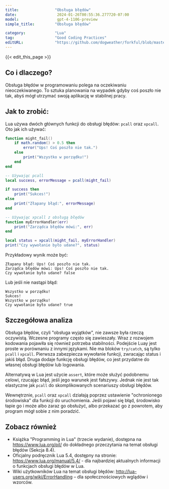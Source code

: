 ```yaml
---
title:                "Obsługa błędów"
date:                  2024-01-26T00:55:36.277720-07:00
model:                 gpt-4-1106-preview
simple_title:         "Obsługa błędów"

category:             "Lua"
tag:                  "Good Coding Practices"
editURL:              "https://github.com/dogweather/forkful/blob/master/content/pl/lua/handling-errors.md"
---
```


{{< edit_this_page >}}

## Co i dlaczego?
Obsługa błędów w programowaniu polega na oczekiwaniu nieoczekiwanego. To sztuka planowania na wypadek gdyby coś poszło nie tak, abyś mógł utrzymać swoją aplikację w stabilnej pracy.

## Jak to zrobić:
Lua używa dwóch głównych funkcji do obsługi błędów: `pcall` oraz `xpcall`. Oto jak ich używać:

```lua
function might_fail()
    if math.random() > 0.5 then
        error("Ups! Coś poszło nie tak.")
    else
        print("Wszystko w porządku!")
    end
end

-- Używając pcall
local success, errorMessage = pcall(might_fail)

if success then
    print("Sukces!")
else
    print("Złapany błąd:", errorMessage)
end

-- Używając xpcall z obsługą błędów
function myErrorHandler(err)
    print("Zarządca błędów mówi:", err)
end

local status = xpcall(might_fail, myErrorHandler)
print("Czy wywołanie było udane?", status)
```

Przykładowy wynik może być:

```
Złapany błąd: Ups! Coś poszło nie tak.
Zarządca błędów mówi: Ups! Coś poszło nie tak.
Czy wywołanie było udane? false
```
Lub jeśli nie nastąpi błąd:
```
Wszystko w porządku!
Sukces!
Wszystko w porządku!
Czy wywołanie było udane? true
```

## Szczegółowa analiza
Obsługa błędów, czyli "obsługa wyjątków", nie zawsze była rzeczą oczywistą. Wczesne programy często się zawieszały. Wraz z rozwojem kodowania pojawiła się również potrzeba stabilności. Podejście Luay jest proste w porównaniu z innymi językami. Nie ma bloków `try/catch`, są tylko `pcall` i `xpcall`. Pierwsza zabezpiecza wywołanie funkcji, zwracając status i jakiś błąd. Druga dodaje funkcję obsługi błędów, co jest przydatne do własnej obsługi błędów lub logowania.

Alternatywą w Lua jest użycie `assert`, które może służyć podobnemu celowi, rzucając błąd, jeśli jego warunek jest fałszywy. Jednak nie jest tak elastyczne jak `pcall` do skomplikowanych scenariuszy obsługi błędów.

Wewnętrznie, `pcall` oraz `xpcall` działają poprzez ustawienie "ochronionego środowiska" dla funkcji do uruchomienia. Jeśli pojawi się błąd, środowisko łapie go i może albo zaraz go obsłużyć, albo przekazać go z powrotem, aby program mógł sobie z nim poradzić.

## Zobacz również
- Książka "Programming in Lua" (trzecie wydanie), dostępna na https://www.lua.org/pil/ do dokładnego przeczytania na temat obsługi błędów (Sekcja 8.4).
- Oficjalny podręcznik Lua 5.4, dostępny na stronie: https://www.lua.org/manual/5.4/ - dla najbardziej aktualnych informacji o funkcjach obsługi błędów w Lua.
- Wiki użytkowników Lua na temat obsługi błędów: http://lua-users.org/wiki/ErrorHandling – dla społecznościowych wglądów i wzorców.
